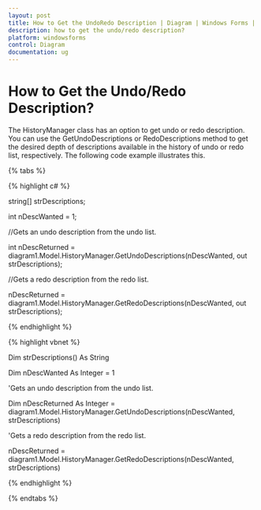 ```yaml
---
layout: post
title: How to Get the UndoRedo Description | Diagram | Windows Forms | Syncfusion
description: how to get the undo/redo description?
platform: windowsforms
control: Diagram
documentation: ug
---
```


# How to Get the Undo/Redo Description?

The HistoryManager class has an option to get undo or redo description. You can use the GetUndoDescriptions or RedoDescriptions method to get the desired depth of descriptions available in the history of undo or redo list, respectively. The following code example illustrates this.

{% tabs %}

{% highlight c# %}

string[] strDescriptions;

int nDescWanted = 1;

//Gets an undo description from the undo list.

int nDescReturned = diagram1.Model.HistoryManager.GetUndoDescriptions(nDescWanted, out strDescriptions);

//Gets a redo description from the redo list.

nDescReturned = diagram1.Model.HistoryManager.GetRedoDescriptions(nDescWanted, out strDescriptions);

{% endhighlight %}

{% highlight vbnet %}

Dim strDescriptions() As String

Dim nDescWanted As Integer = 1

'Gets an undo description from the undo list.

Dim nDescReturned As Integer = diagram1.Model.HistoryManager.GetUndoDescriptions(nDescWanted, strDescriptions)

'Gets a redo description from the redo list.

nDescReturned = diagram1.Model.HistoryManager.GetRedoDescriptions(nDescWanted, strDescriptions)

{% endhighlight %}

{% endtabs %}